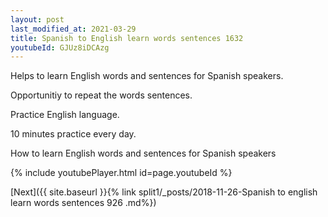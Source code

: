 ```yaml
---
layout: post
last_modified_at: 2021-03-29
title: Spanish to English learn words sentences 1632 
youtubeId: GJUz8iDCAzg
---
```

 
 
Helps to learn English words and sentences for Spanish speakers.

Opportunitiy to repeat the words sentences. 

Practice English language. 
 
10 minutes practice every day. 
 
How to learn English words and sentences for Spanish speakers 
 
{% include youtubePlayer.html id=page.youtubeId %}
 
 
[Next]({{ site.baseurl }}{% link  split1/_posts/2018-11-26-Spanish to english learn words sentences 926 .md%})
 
